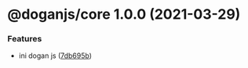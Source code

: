 # @doganjs/core 1.0.0 (2021-03-29)

### Features

- ini dogan js ([7db695b](https://github.com/sentrei/dogan/commit/7db695bbfaa06848c36ec25860bd47b524e26335))
